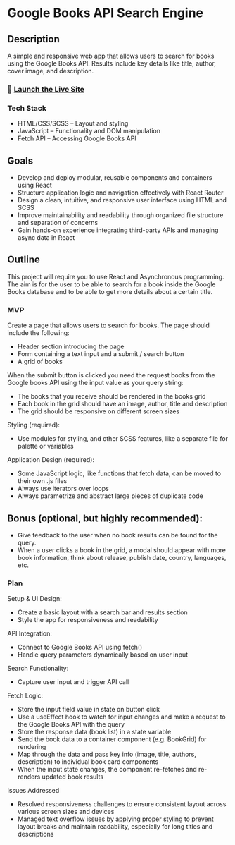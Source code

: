 # Google Books API Search Engine

## Description

A simple and responsive web app that allows users to search for books using the Google Books API. Results include key details like title, author, cover image, and description.

### 🚀 [Launch the Live Site](https://rebeccaw628.github.io/book-app/)

### Tech Stack

- HTML/CSS/SCSS – Layout and styling
- JavaScript – Functionality and DOM manipulation
- Fetch API – Accessing Google Books API

## Goals

- Develop and deploy modular, reusable components and containers using React
- Structure application logic and navigation effectively with React Router
- Design a clean, intuitive, and responsive user interface using HTML and SCSS
- Improve maintainability and readability through organized file structure and separation of concerns
- Gain hands-on experience integrating third-party APIs and managing async data in React

## Outline

This project will require you to use React and Asynchronous programming.
The aim is for the user to be able to search for a book inside the Google Books database and to be able to get more details about a certain title.

### MVP

Create a page that allows users to search for books. The page should include the following:

- Header section introducing the page
- Form containing a text input and a submit / search button
- A grid of books

When the submit button is clicked you need the request books from the Google books API using the input value as your query string:

- The books that you receive should be rendered in the books grid
- Each book in the grid should have an image, author, title and description
- The grid should be responsive on different screen sizes

Styling (required):

- Use modules for styling, and other SCSS features, like a separate file for palette or variables

Application Design (required):

- Some JavaScript logic, like functions that fetch data, can be moved to their own .js files
- Always use iterators over loops
- Always parametrize and abstract large pieces of duplicate code

## Bonus (optional, but highly recommended):

- Give feedback to the user when no book results can be found for the query.
- When a user clicks a book in the grid, a modal should appear with more book information, think about release, publish date, country, languages, etc.

### Plan

Setup & UI Design:

- Create a basic layout with a search bar and results section
- Style the app for responsiveness and readability

API Integration:

- Connect to Google Books API using fetch()
- Handle query parameters dynamically based on user input

Search Functionality:

- Capture user input and trigger API call

Fetch Logic:

- Store the input field value in state on button click
- Use a useEffect hook to watch for input changes and make a request to the Google Books API with the query
- Store the response data (book list) in a state variable
- Send the book data to a container component (e.g. BookGrid) for rendering
- Map through the data and pass key info (image, title, authors, description) to individual book card components
- When the input state changes, the component re-fetches and re-renders updated book results

Issues Addressed

- Resolved responsiveness challenges to ensure consistent layout across various screen sizes and devices
- Managed text overflow issues by applying proper styling to prevent layout breaks and maintain readability, especially for long titles and descriptions
